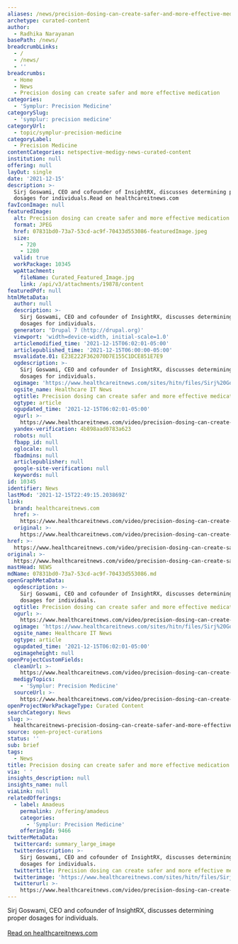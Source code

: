 ```yaml
---
aliases: /news/precision-dosing-can-create-safer-and-more-effective-medication
archetype: curated-content
author:
  - Radhika Narayanan
basePath: /news/
breadcrumbLinks:
  - /
  - /news/
  - ''
breadcrumbs:
  - Home
  - News
  - Precision dosing can create safer and more effective medication
categories:
  - 'Symplur: Precision Medicine'
categorySlug:
  - 'symplur: precision medicine'
categoryUrl:
  - topic/symplur-precision-medicine
categoryLabel:
  - Precision Medicine
contentCategories: netspective-medigy-news-curated-content
institution: null
offering: null
layOut: single
date: '2021-12-15'
description: >-
  Sirj Goswami, CEO and cofounder of InsightRX, discusses determining proper
  dosages for individuals.Read on healthcareitnews.com
favIconImage: null
featuredImage:
  alt: Precision dosing can create safer and more effective medication
  format: JPEG
  href: 07831bd0-73a7-53cd-ac9f-70433d553086-featuredImage.jpeg
  size:
    - 720
    - 1280
  valid: true
  workPackage: 10345
  wpAttachment:
    fileName: Curated_Featured_Image.jpg
    link: /api/v3/attachments/19878/content
featuredPdf: null
htmlMetaData:
  author: null
  description: >-
    Sirj Goswami, CEO and cofounder of InsightRX, discusses determining proper
    dosages for individuals.
  generator: 'Drupal 7 (http://drupal.org)'
  viewport: 'width=device-width, initial-scale=1.0'
  articlemodified_time: '2021-12-15T06:02:01-05:00'
  articlepublished_time: '2021-12-15T06:00:00-05:00'
  msvalidate.01: E23E222F362070D7E155C1DCE851E7E9
  ogdescription: >-
    Sirj Goswami, CEO and cofounder of InsightRX, discusses determining proper
    dosages for individuals.
  ogimage: 'https://www.healthcareitnews.com/sites/hitn/files/Sirj%20Goswami.jpg'
  ogsite_name: Healthcare IT News
  ogtitle: Precision dosing can create safer and more effective medication
  ogtype: article
  ogupdated_time: '2021-12-15T06:02:01-05:00'
  ogurl: >-
    https://www.healthcareitnews.com/video/precision-dosing-can-create-safer-and-more-effective-medication
  yandex-verification: 4b898aad0783a623
  robots: null
  fbapp_id: null
  oglocale: null
  fbadmins: null
  articlepublisher: null
  google-site-verification: null
  keywords: null
id: 10345
identifier: News
lastMod: '2021-12-15T22:49:15.203869Z'
link:
  brand: healthcareitnews.com
  href: >-
    https://www.healthcareitnews.com/video/precision-dosing-can-create-safer-and-more-effective-medication
  original: >-
    https://www.healthcareitnews.com/video/precision-dosing-can-create-safer-and-more-effective-medication
href: >-
  https://www.healthcareitnews.com/video/precision-dosing-can-create-safer-and-more-effective-medication
original: >-
  https://www.healthcareitnews.com/video/precision-dosing-can-create-safer-and-more-effective-medication
mastHead: NEWS
mdName: 07831bd0-73a7-53cd-ac9f-70433d553086.md
openGraphMetaData:
  ogdescription: >-
    Sirj Goswami, CEO and cofounder of InsightRX, discusses determining proper
    dosages for individuals.
  ogtitle: Precision dosing can create safer and more effective medication
  ogurl: >-
    https://www.healthcareitnews.com/video/precision-dosing-can-create-safer-and-more-effective-medication
  ogimage: 'https://www.healthcareitnews.com/sites/hitn/files/Sirj%20Goswami.jpg'
  ogsite_name: Healthcare IT News
  ogtype: article
  ogupdated_time: '2021-12-15T06:02:01-05:00'
  ogimageheight: null
openProjectCustomFields:
  cleanUrl: >-
    https://www.healthcareitnews.com/video/precision-dosing-can-create-safer-and-more-effective-medication
  medigyTopics:
    - 'Symplur: Precision Medicine'
  sourceUrl: >-
    https://www.healthcareitnews.com/video/precision-dosing-can-create-safer-and-more-effective-medication
openProjectWorkPackageType: Curated Content
searchCategory: News
slug: >-
  healthcareitnews-precision-dosing-can-create-safer-and-more-effective-medication
source: open-project-curations
status: ''
sub: brief
tags:
  - News
title: Precision dosing can create safer and more effective medication
via: ' '
insights_description: null
insights_name: null
viaLink: null
relatedOfferings:
  - label: Amadeus
    permalink: /offering/amadeus
    categories:
      - 'Symplur: Precision Medicine'
    offeringId: 9466
twitterMetaData:
  twittercard: summary_large_image
  twitterdescription: >-
    Sirj Goswami, CEO and cofounder of InsightRX, discusses determining proper
    dosages for individuals.
  twittertitle: Precision dosing can create safer and more effective medication
  twitterimage: 'https://www.healthcareitnews.com/sites/hitn/files/Sirj%20Goswami.jpg'
  twitterurl: >-
    https://www.healthcareitnews.com/video/precision-dosing-can-create-safer-and-more-effective-medication
---
```

<p>Sirj Goswami, CEO and cofounder of InsightRX, discusses determining proper dosages for individuals.<br/><br/><a target="_blank" href=https://www.healthcareitnews.com/video/precision-dosing-can-create-safer-and-more-effective-medication>Read on healthcareitnews.com</a></p>